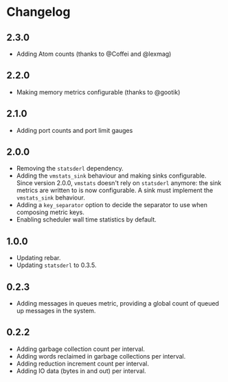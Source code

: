 # Changelog

## 2.3.0

- Adding Atom counts (thanks to @Coffei and @lexmag)

## 2.2.0

- Making memory metrics configurable (thanks to @gootik)

## 2.1.0

- Adding port counts and port limit gauges

## 2.0.0

- Removing the `statsderl` dependency.
- Adding the `vmstats_sink` behaviour and making sinks configurable. Since version 2.0.0, `vmstats` doesn't rely on `statsderl` anymore: the sink metrics are written to is now configurable. A sink must implement the `vmstats_sink` behaviour.
- Adding a `key_separator` option to decide the separator to use when composing metric keys.
- Enabling scheduler wall time statistics by default.

## 1.0.0

- Updating rebar.
- Updating `statsderl` to 0.3.5.

## 0.2.3

- Adding messages in queues metric, providing a global count of queued up messages in the system.

## 0.2.2

- Adding garbage collection count per interval.
- Adding words reclaimed in garbage collections per interval.
- Adding reduction increment count per interval.
- Adding IO data (bytes in and out) per interval.
